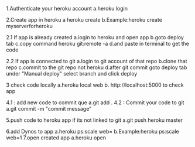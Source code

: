 1.Authenticate  your heroku account
	a.heroku login
	
2.Create app in heroku
 	a heroku create <your name >
	b.Example:heroku create myserverforheroku

2.1 If app is already created 
	a.login to heroku and open app
	b.goto deploy tab
	c.copy command heroku git:remote -a <appname>
	d.and paste in terminal to get the code 

2.2 If app is connected to git
	a.login to git account of that repo
	b.clone that repo
	c.commit to the git repo not heroku
	d.after  git commit goto deploy tab under "Manual deploy" select branch and click deploy

3 check code locally 
	a.heroku local web
	b. http://localhost:5000  to check app
	
4.1 : add new code to commit que
	a.git add .
4.2 : Commit your code to git
	a.git commit -m "commit message"

5.push code to heroku app if its not linked to git 
	a.git push heroku master


6.add Dynos to app
	a.heroku ps:scale web=<number of dynos>
	b.Example:heroku ps:scale web=1
7.open created app
	a.heroku open
